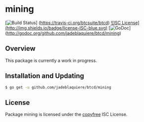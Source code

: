 mining
======

[![Build Status](http://img.shields.io/travis/btcsuite/btcd.svg)]
(https://travis-ci.org/btcsuite/btcd) [![ISC License]
(http://img.shields.io/badge/license-ISC-blue.svg)](http://copyfree.org)
[![GoDoc](https://img.shields.io/badge/godoc-reference-blue.svg)]
(http://godoc.org/github.com/jadeblaquiere/btcd/mining)

## Overview

This package is currently a work in progress.

## Installation and Updating

```bash
$ go get -u github.com/jadeblaquiere/btcd/mining
```

## License

Package mining is licensed under the [copyfree](http://copyfree.org) ISC
License.
